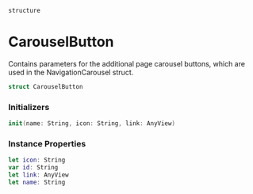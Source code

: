 `structure`

# CarouselButton
Contains parameters for the additional page carousel buttons, which are used in the NavigationCarousel struct.

```swift
struct CarouselButton
```

### Initializers
```swift
init(name: String, icon: String, link: AnyView)
```

### Instance Properties
```swift
let icon: String
var id: String
let link: AnyView
let name: String
```
